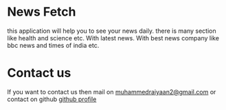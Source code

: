 # News Fetch
this application will help you to see your news daily. there is many section like health and science etc. With latest news. With best news company like bbc news and times of india etc.
# Contact us
If you want to contact us then mail on muhammedraiyaan2@gmail.com or contact on github 
[github profile](https://github.com/muhammedraiyaan2)